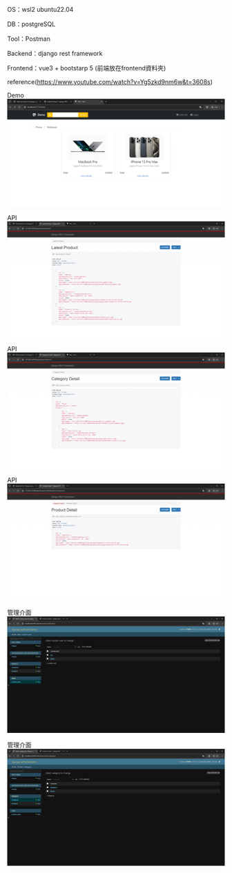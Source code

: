 OS：wsl2 ubuntu22.04

DB：postgreSQL

Tool：Postman

Backend：django rest framework

Frontend：vue3 + bootstarp 5 (前端放在frontend資料夾)

reference(https://www.youtube.com/watch?v=Yg5zkd9nm6w&t=3608s)

Demo
![image](https://github.com/lovequ4/djcart/blob/main/ScreenShot/Recording%202023-10-25%20at%2007.37.03.gif)

API
![image](https://github.com/lovequ4/djcart/blob/main/ScreenShot/%E8%9E%A2%E5%B9%95%E6%93%B7%E5%8F%96%E7%95%AB%E9%9D%A2%202023-10-25%20074539.png)

API
![image](https://github.com/lovequ4/djcart/blob/main/ScreenShot/%E8%9E%A2%E5%B9%95%E6%93%B7%E5%8F%96%E7%95%AB%E9%9D%A2%202023-10-25%20074558.png)

API
![iamge](https://github.com/lovequ4/djcart/blob/main/ScreenShot/%E8%9E%A2%E5%B9%95%E6%93%B7%E5%8F%96%E7%95%AB%E9%9D%A2%202023-10-25%20074755.png)

管理介面
![image](https://github.com/lovequ4/djcart/blob/main/ScreenShot/%E8%9E%A2%E5%B9%95%E6%93%B7%E5%8F%96%E7%95%AB%E9%9D%A2%202023-10-25%20074828.png)

管理介面
![image](https://github.com/lovequ4/djcart/blob/main/ScreenShot/%E8%9E%A2%E5%B9%95%E6%93%B7%E5%8F%96%E7%95%AB%E9%9D%A2%202023-10-25%20074844.png)
